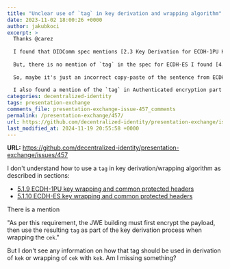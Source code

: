 ```yaml
---
title: "Unclear use of `tag` in key derivation and wrapping algorithm"
date: 2023-11-02 18:00:26 +0000
author: jakubkoci
excerpt: >
  Thanks @carez 
  
  I found that DIDComm spec mentions [2.3 Key Derivation for ECDH-1PU Key Agreement](https://datatracker.ietf.org/doc/html/draft-madden-jose-ecdh-1pu-04#section-2.3) for ECDH-1PU and that actually mentions `tag` exactly as your diagram depicts.
  
  But, there is no mention of `tag` in the spec for ECDH-ES I found [4.6  Key Agreement with Elliptic Curve Diffie-Hellman Ephemeral Static (ECDH-ES)](https://datatracker.ietf.org/doc/html/rfc7518?ref=blog.identity.foundation#section-4.6)
  
  So, maybe it's just an incorrect copy-paste of the sentence from ECDH-1PU to ECDH-ES.
  
  I also found a mention of the `tag` in Authenticated encryption part of [Understanding JSON Web Encryption (JWE)](https://www.scottbrady91.com/jose/json-web-encryption).
categories: decentralized-identity
tags: presentation-exchange
comments_file: presentation-exchange-issue-457_comments
permalink: /presentation-exchange/457/
url: https://github.com/decentralized-identity/presentation-exchange/issues/457
last_modified_at: 2024-11-19 20:55:58 +0000
---
```



**URL:** https://github.com/decentralized-identity/presentation-exchange/issues/457

I don't understand how to use a `tag` in key derivation/wrapping algorithm as described in sections:

- [5.1.9 ECDH-1PU key wrapping and common protected headers](https://identity.foundation/didcomm-messaging/spec/v2.1/#ecdh-1pu-key-wrapping-and-common-protected-headers)
- [5.1.10 ECDH-ES key wrapping and common protected headers](https://identity.foundation/didcomm-messaging/spec/v2.1/#ecdh-es-key-wrapping-and-common-protected-headers)

There is a mention

"As per this requirement, the JWE building must first encrypt the payload, then use the resulting `tag` as part of the key derivation process when wrapping the `cek`."

But I don't see any information on how that tag should be used in derivation of `kek`  or wrapping of `cek` with `kek`. Am I missing something? 